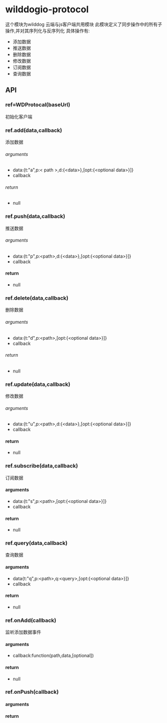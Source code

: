 # wilddogio-protocol
这个模块为wilddog 云端与js客户端共用模块
此模块定义了同步操作中的所有子操作,并对其序列化与反序列化
具体操作有:
* 添加数据
* 推送数据
* 删除数据
* 修改数据
* 订阅数据
* 查询数据

## API


### ref=WDProtocal(baseUrl)
初始化客户端

### ref.add(data,callback)
添加数据
###### arguments
* data:{t:"a",p:&lt; path &gt;,d:{&lt;data&gt;},[opt:{&lt;optional data&gt;}]}
* callback

###### return
* null

### ref.push(data,callback)
推送数据

###### arguments
* data:{t:"p",p:&lt;path&gt;,d:{&lt;data&gt;},[opt:{&lt;optional data&gt;}]}
* callback

#### return
* null

### ref.delete(data,callback)
删除数据

###### arguments
* data:{t:"d",p:&lt;path&gt;,[opt:{&lt;optional data&gt;}]}
* callback

###### return
* null

### ref.update(data,callback)
修改数据

###### arguments
* data:{t:"u",p:&lt;path&gt;,d:{&lt;data&gt;},[opt:{&lt;optional data&gt;}]}
* callback

#### return
* null

### ref.subscribe(data,callback)
订阅数据

#### arguments
* data:{t:"s",p:&lt;path&gt;,[opt:{&lt;optional data&gt;}]}
* callback

#### return
* null

### ref.query(data,callback)
查询数据

#### arguments
* data{t:"q",p:&lt;path&gt;,q:&lt;query&gt;,[opt:{&lt;optional data&gt;}]}
* callback

#### return
* null

### ref.onAdd(callback)
监听添加数据事件

#### arguments
* callback:function(path,data,[optional])

#### return
* null

### ref.onPush(callback)
#### arguments

#### return




